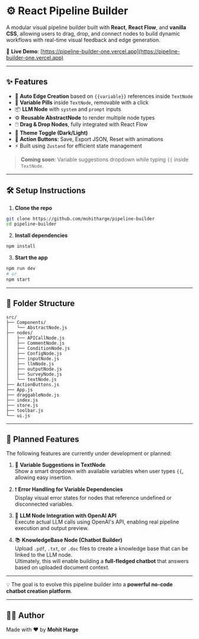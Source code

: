 # ⚙️ React Pipeline Builder

A modular visual pipeline builder built with **React**, **React Flow**, and **vanilla CSS**, allowing users to drag, drop, and connect nodes to build dynamic workflows with real-time visual feedback and edge generation.

🚀 **Live Demo**: [https://pipeline-builder-one.vercel.app](https://pipeline-builder-one.vercel.app)

---

## ✨ Features

- 🔌 **Auto Edge Creation** based on `{{variable}}` references inside `TextNode`
- 💊 **Variable Pills** inside `TextNode`, removable with a click
- 📦 **LLM Node** with `system` and `prompt` inputs
- ⚙️ **Reusable AbstractNode** to render multiple node types
- 🖱️ **Drag & Drop Nodes**, fully integrated with React Flow
- 🎨 **Theme Toggle (Dark/Light)**
- 💾 **Action Buttons**: Save, Export JSON, Reset with animations
- ⚡ Built using `Zustand` for efficient state management

> **Coming soon**: Variable suggestions dropdown while typing `{{` inside `TextNode`.

---

## 🛠 Setup Instructions

1. **Clone the repo**

```bash
git clone https://github.com/mohitharge/pipeline-builder
cd pipeline-builder
````

2. **Install dependencies**

```bash
npm install
```

3. **Start the app**

```bash
npm run dev
# or
npm start
```

---

## 📁 Folder Structure

```
src/
├── Components/
│   └── AbstractNode.js
├── nodes/
│   ├── APICallNode.js
│   ├── CommentNode.js
│   ├── ConditionNode.js
│   ├── ConfigNode.js
│   ├── inputNode.js
│   ├── llmNode.js
│   ├── outputNode.js
│   ├── SurveyNode.js
│   └── textNode.js
├── ActionButtons.js
├── App.js
├── draggableNode.js
├── index.js
├── store.js
├── toolbar.js
└── ui.js
```

---

## 🧭 Planned Features

The following features are currently under development or planned:

1. 🧠 **Variable Suggestions in TextNode**  
   Show a smart dropdown with available variables when user types `{{`, allowing easy insertion.

2. ❗ **Error Handling for Variable Dependencies**  
   Display visual error states for nodes that reference undefined or disconnected variables.

3. 🤖 **LLM Node Integration with OpenAI API**  
   Execute actual LLM calls using OpenAI's API, enabling real pipeline execution and output preview.

4. 📚 **KnowledgeBase Node (Chatbot Builder)**  
   Upload `.pdf`, `.txt`, or `.doc` files to create a knowledge base that can be linked to the LLM node.  
   Ultimately, this will enable building a **full-fledged chatbot** that answers based on uploaded document context.

---

💡 The goal is to evolve this pipeline builder into a **powerful no-code chatbot creation platform**.

---

## 🧑‍💻 Author

Made with ❤️ by **Mohit Harge**
